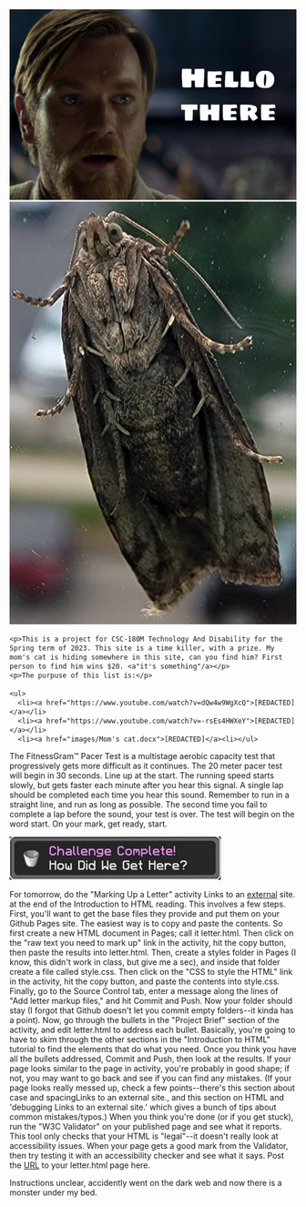 <html>
  <head>
    <meta charset="utf-8">
    <img src="images/Screenshot 2023-05-23 at 15-04-56 hello there - Google Search.png" alt="Hello there">
   <body>
    <img src="images/disboi.jpg" alt="The finest boi">
     
    <p>This is a project for CSC-180M Technology And Disability for the Spring term of 2023. This site is a time killer, with a prize. My mom's cat is hiding somewhere in this site, can you find him? First person to find him wins $20. <a"it's something"/a></p>
    <p>The purpuse of this list is:</p>

    <ul> 
      <li><a href="https://www.youtube.com/watch?v=dQw4w9WgXcQ">[REDACTED]</a></li>
      <li><a href="https://www.youtube.com/watch?v=-rsEs4HWXeY">[REDACTED]</a></li>
      <li><a href="images/Mom's cat.docx">[REDACTED]</a><li></ul>
<p> The FitnessGram™ Pacer Test is a multistage aerobic capacity test that progressively gets more difficult as it continues. The 20 meter pacer test will begin in 30 seconds. Line up at the start. The running speed starts slowly, but gets faster each minute after you hear this signal. A single lap should be completed each time you hear this sound. Remember to run in a straight line, and run as long as possible. The second time you fail to complete a lap before the sound, your test is over. The test will begin on the word start. On your mark, get ready, start. </p>
 <img src="images/how.png" alt="How did we get here?"> <a"I see you looking at the code"/a>
    <p>For tomorrow, do the "Marking Up a Letter" activity Links to an <a href="https://www.alma.edu/live/profiles/8210-scott-d-dexter">external</a> site. at the end of the Introduction to HTML reading. This involves a few steps. First, you'll want to get the base files they provide and put them on your Github Pages site. The easiest way is to copy and paste the contents. So first create a new HTML document in Pages; call it letter.html. Then click on the "raw text you need to mark up" link in the activity, hit the copy button, then paste the results into letter.html. Then, create a styles folder in Pages (I know, this didn't work in class, but give me a sec), and inside that folder create a file called style.css. Then click on the "CSS to style the HTML" link in the activity, hit the copy button, and paste the contents into style.css. Finally, go to the Source Control tab, enter a message along the lines of "Add letter markup files," and hit Commit and Push. Now your folder should stay (I forgot that Github doesn't let you commit empty folders--it kinda has a point).
Now, go through the bullets in the "Project Brief" section of the activity, and edit letter.html to address each bullet. Basically, you're going to have to skim through the other sections in the "Introduction to HTML" tutorial to find the elements that do what you need. Once you think you have all the bullets addressed, Commit and Push, then look at the results. If your page looks similar to the page in activity, you're probably in good shape; if not, you may want to go back and see if you can find any mistakes. (If your page looks really messed up, check a few points--there's this section about case and spacingLinks to an external site., and this section on HTML and 'debugging Links to an external site.' which gives a bunch of tips about common mistakes/typos.) When you think you're done (or if you get stuck), run the "W3C Validator" on your published page and see what it reports. This tool only checks that your HTML is "legal"--it doesn't really look at accessibility issues. When your page gets a good mark from the Validator, then try testing it with an accessibility checker and see what it says. 
      Post the <a href="https://i.redd.it/6nix3fbn66q71.jpg">URL</a> to your letter.html page here.</p>
    <p>Instructions unclear, accidently went on the dark web and now there is a monster under my bed.</p>
          
  </body>
</html>
